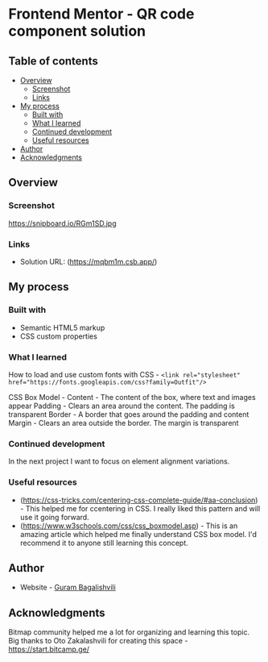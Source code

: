 # Frontend Mentor - QR code component solution

## Table of contents

- [Overview](#overview)
  - [Screenshot](#screenshot)
  - [Links](#links)
- [My process](#my-process)
  - [Built with](#built-with)
  - [What I learned](#what-i-learned)
  - [Continued development](#continued-development)
  - [Useful resources](#useful-resources)
- [Author](#author)
- [Acknowledgments](#acknowledgments)

## Overview

### Screenshot
	
https://snipboard.io/RGm1SD.jpg

### Links

- Solution URL: (https://mqbm1m.csb.app/)

## My process

### Built with

- Semantic HTML5 markup
- CSS custom properties

### What I learned

How to load and use custom fonts with CSS - ```<link rel="stylesheet" href="https://fonts.googleapis.com/css?family=Outfit"/>```

CSS Box Model -	Content - The content of the box, where text and images appear
			Padding - Clears an area around the content. The padding is transparent
			Border - A border that goes around the padding and content
			Margin - Clears an area outside the border. The margin is transparent

### Continued development

In the next project I want to focus on element alignment variations.

### Useful resources

- (https://css-tricks.com/centering-css-complete-guide/#aa-conclusion) - This helped me for ccentering in CSS. I really liked this pattern and will use it going forward.
- (https://www.w3schools.com/css/css_boxmodel.asp) - This is an amazing article which helped me finally understand CSS box model. I'd recommend it to anyone still learning this concept.

## Author

- Website - [Guram Bagalishvili](https://www.linkedin.com/in/guram-bagalishvili-b992aa128/)


## Acknowledgments

Bitmap community helped me a lot for organizing and learning this topic. Big thanks to Oto Zakalashvili for creating this space - 
https://start.bitcamp.ge/
